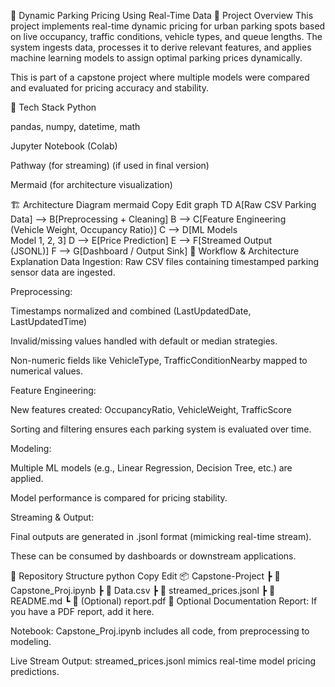 🚗 Dynamic Parking Pricing Using Real-Time Data
📌 Project Overview
This project implements real-time dynamic pricing for urban parking spots based on live occupancy, traffic conditions, vehicle types, and queue lengths. The system ingests data, processes it to derive relevant features, and applies machine learning models to assign optimal parking prices dynamically.

This is part of a capstone project where multiple models were compared and evaluated for pricing accuracy and stability.

🧰 Tech Stack
Python

pandas, numpy, datetime, math

Jupyter Notebook (Colab)

Pathway (for streaming) (if used in final version)

Mermaid (for architecture visualization)

🏗️ Architecture Diagram
mermaid
Copy
Edit
graph TD
    A[Raw CSV Parking Data] --> B[Preprocessing + Cleaning]
    B --> C[Feature Engineering<br/>(Vehicle Weight, Occupancy Ratio)]
    C --> D[ML Models<br/>Model 1, 2, 3]
    D --> E[Price Prediction]
    E --> F[Streamed Output<br/>(JSONL)]
    F --> G[Dashboard / Output Sink]
🔄 Workflow & Architecture Explanation
Data Ingestion:
Raw CSV files containing timestamped parking sensor data are ingested.

Preprocessing:

Timestamps normalized and combined (LastUpdatedDate, LastUpdatedTime)

Invalid/missing values handled with default or median strategies.

Non-numeric fields like VehicleType, TrafficConditionNearby mapped to numerical values.

Feature Engineering:

New features created: OccupancyRatio, VehicleWeight, TrafficScore

Sorting and filtering ensures each parking system is evaluated over time.

Modeling:

Multiple ML models (e.g., Linear Regression, Decision Tree, etc.) are applied.

Model performance is compared for pricing stability.

Streaming & Output:

Final outputs are generated in .jsonl format (mimicking real-time stream).

These can be consumed by dashboards or downstream applications.

📁 Repository Structure
python
Copy
Edit
📦 Capstone-Project
 ┣ 📜 Capstone_Proj.ipynb
 ┣ 📜 Data.csv
 ┣ 📜 streamed_prices.jsonl
 ┣ 📜 README.md
 ┗ 📄 (Optional) report.pdf
📄 Optional Documentation
Report: If you have a PDF report, add it here.

Notebook: Capstone_Proj.ipynb includes all code, from preprocessing to modeling.

Live Stream Output: streamed_prices.jsonl mimics real-time model pricing predictions.
